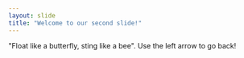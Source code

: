 ```yaml
---
layout: slide
title: "Welcome to our second slide!"
---
```

"Float like a butterfly, sting like a bee".
Use the left arrow to go back!
